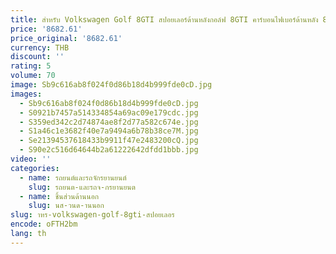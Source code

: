 ```yaml
---
title: สําหรับ Volkswagen Golf 8GTI สปอยเลอร์ด้านหลังกอล์ฟ 8GTI คาร์บอนไฟเบอร์ด้านหลัง 8GTI ดัดแปลง CS ด้านหลัง lip
price: '8682.61'
price_original: '8682.61'
currency: THB
discount: ''
rating: 5
volume: 70
image: Sb9c616ab8f024f0d86b18d4b999fde0cD.jpg
images:
  - Sb9c616ab8f024f0d86b18d4b999fde0cD.jpg
  - S0921b7457a514334854a69ac09e179cdc.jpg
  - S359ed342c2d74874ae8f2d77a582c674e.jpg
  - S1a46c1e3682f40e7a9494a6b78b38ce7M.jpg
  - Se21394537618433b9911f47e2483200cQ.jpg
  - S90e2c516d64644b2a61222642dfdd1bbb.jpg
video: ''
categories:
  - name: รถยนต์และรถจักรยานยนต์
    slug: รถยนต-และรถจ-กรยานยนต
  - name: ชิ้นส่วนด้านนอก
    slug: นส-วนด-านนอก
slug: าหร-volkswagen-golf-8gti-สปอยเลอร
encode: oFTH2bm
lang: th
---
```

  